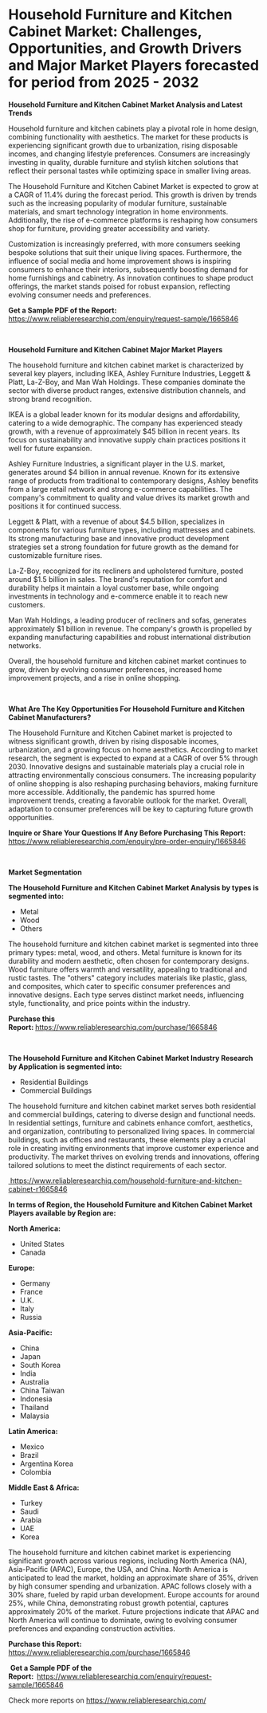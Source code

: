 <p><h1>Household Furniture and Kitchen Cabinet Market: Challenges, Opportunities, and Growth Drivers and Major Market Players forecasted for period from 2025 - 2032</h1></p><p><strong>Household Furniture and Kitchen Cabinet Market Analysis and Latest Trends</strong></p>
<p><p>Household furniture and kitchen cabinets play a pivotal role in home design, combining functionality with aesthetics. The market for these products is experiencing significant growth due to urbanization, rising disposable incomes, and changing lifestyle preferences. Consumers are increasingly investing in quality, durable furniture and stylish kitchen solutions that reflect their personal tastes while optimizing space in smaller living areas.</p><p>The Household Furniture and Kitchen Cabinet Market is expected to grow at a CAGR of 11.4% during the forecast period. This growth is driven by trends such as the increasing popularity of modular furniture, sustainable materials, and smart technology integration in home environments. Additionally, the rise of e-commerce platforms is reshaping how consumers shop for furniture, providing greater accessibility and variety.</p><p>Customization is increasingly preferred, with more consumers seeking bespoke solutions that suit their unique living spaces. Furthermore, the influence of social media and home improvement shows is inspiring consumers to enhance their interiors, subsequently boosting demand for home furnishings and cabinetry. As innovation continues to shape product offerings, the market stands poised for robust expansion, reflecting evolving consumer needs and preferences.</p></p>
<p><strong>Get a Sample PDF of the Report:&nbsp;</strong> <a href="https://www.reliableresearchiq.com/enquiry/request-sample/1665846?utm_campaign=2384&utm_medium=2&utm_source=Github&utm_content=ia&utm_term=09022025&utm_id=household-furniture-and-kitchen-cabinet">https://www.reliableresearchiq.com/enquiry/request-sample/1665846</a></p>
<p>&nbsp;</p>
<p><strong>Household Furniture and Kitchen Cabinet Major Market Players</strong></p>
<p><p>The household furniture and kitchen cabinet market is characterized by several key players, including IKEA, Ashley Furniture Industries, Leggett & Platt, La-Z-Boy, and Man Wah Holdings. These companies dominate the sector with diverse product ranges, extensive distribution channels, and strong brand recognition.</p><p>IKEA is a global leader known for its modular designs and affordability, catering to a wide demographic. The company has experienced steady growth, with a revenue of approximately $45 billion in recent years. Its focus on sustainability and innovative supply chain practices positions it well for future expansion.</p><p>Ashley Furniture Industries, a significant player in the U.S. market, generates around $4 billion in annual revenue. Known for its extensive range of products from traditional to contemporary designs, Ashley benefits from a large retail network and strong e-commerce capabilities. The company's commitment to quality and value drives its market growth and positions it for continued success.</p><p>Leggett & Platt, with a revenue of about $4.5 billion, specializes in components for various furniture types, including mattresses and cabinets. Its strong manufacturing base and innovative product development strategies set a strong foundation for future growth as the demand for customizable furniture rises.</p><p>La-Z-Boy, recognized for its recliners and upholstered furniture, posted around $1.5 billion in sales. The brand's reputation for comfort and durability helps it maintain a loyal customer base, while ongoing investments in technology and e-commerce enable it to reach new customers.</p><p>Man Wah Holdings, a leading producer of recliners and sofas, generates approximately $1 billion in revenue. The company's growth is propelled by expanding manufacturing capabilities and robust international distribution networks.</p><p>Overall, the household furniture and kitchen cabinet market continues to grow, driven by evolving consumer preferences, increased home improvement projects, and a rise in online shopping.</p></p>
<p>&nbsp;</p>
<p><strong>What Are The Key Opportunities For Household Furniture and Kitchen Cabinet Manufacturers?</strong></p>
<p><p>The Household Furniture and Kitchen Cabinet market is projected to witness significant growth, driven by rising disposable incomes, urbanization, and a growing focus on home aesthetics. According to market research, the segment is expected to expand at a CAGR of over 5% through 2030. Innovative designs and sustainable materials play a crucial role in attracting environmentally conscious consumers. The increasing popularity of online shopping is also reshaping purchasing behaviors, making furniture more accessible. Additionally, the pandemic has spurred home improvement trends, creating a favorable outlook for the market. Overall, adaptation to consumer preferences will be key to capturing future growth opportunities.</p></p>
<p><strong>Inquire or Share Your Questions If Any Before Purchasing This Report:</strong> <a href="https://www.reliableresearchiq.com/enquiry/pre-order-enquiry/1665846?utm_campaign=2384&utm_medium=2&utm_source=Github&utm_content=ia&utm_term=09022025&utm_id=household-furniture-and-kitchen-cabinet">https://www.reliableresearchiq.com/enquiry/pre-order-enquiry/1665846</a></p>
<p>&nbsp;</p>
<p><strong>Market Segmentation</strong></p>
<p><strong>The Household Furniture and Kitchen Cabinet Market Analysis by types is segmented into:</strong></p>
<p><ul><li>Metal</li><li>Wood</li><li>Others</li></ul></p>
<p><p>The household furniture and kitchen cabinet market is segmented into three primary types: metal, wood, and others. Metal furniture is known for its durability and modern aesthetic, often chosen for contemporary designs. Wood furniture offers warmth and versatility, appealing to traditional and rustic tastes. The "others" category includes materials like plastic, glass, and composites, which cater to specific consumer preferences and innovative designs. Each type serves distinct market needs, influencing style, functionality, and price points within the industry.</p></p>
<p><strong>Purchase this Report:&nbsp;</strong><a href="https://www.reliableresearchiq.com/purchase/1665846?utm_campaign=2384&utm_medium=2&utm_source=Github&utm_content=ia&utm_term=09022025&utm_id=household-furniture-and-kitchen-cabinet">https://www.reliableresearchiq.com/purchase/1665846</a></p>
<p>&nbsp;</p>
<p><strong>The Household Furniture and Kitchen Cabinet Market Industry Research by Application is segmented into:</strong></p>
<p><ul><li>Residential Buildings</li><li>Commercial Buildings</li></ul></p>
<p><p>The household furniture and kitchen cabinet market serves both residential and commercial buildings, catering to diverse design and functional needs. In residential settings, furniture and cabinets enhance comfort, aesthetics, and organization, contributing to personalized living spaces. In commercial buildings, such as offices and restaurants, these elements play a crucial role in creating inviting environments that improve customer experience and productivity. The market thrives on evolving trends and innovations, offering tailored solutions to meet the distinct requirements of each sector.</p></p>
<p><a href="https://www.reliableresearchiq.com/household-furniture-and-kitchen-cabinet-r1665846?utm_campaign=2384&utm_medium=2&utm_source=Github&utm_content=ia&utm_term=09022025&utm_id=household-furniture-and-kitchen-cabinet">&nbsp;https://www.reliableresearchiq.com/household-furniture-and-kitchen-cabinet-r1665846</a></p>
<p><strong>In terms of Region, the Household Furniture and Kitchen Cabinet Market Players available by Region are:</strong></p>
<p>
    <p> <strong> North America: </strong>
        <ul>
            <li>United States</li>
            <li>Canada</li>
        </ul>
        </p> 
    <p> <strong> Europe: </strong>
        <ul>
            <li>Germany</li>
            <li>France</li>
            <li>U.K.</li>
            <li>Italy</li>
            <li>Russia</li>
        </ul>
        </p> 
    <p> <strong> Asia-Pacific: </strong>
        <ul>
            <li>China</li>
            <li>Japan</li>
            <li>South Korea</li>
            <li>India</li>
            <li>Australia</li>
            <li>China Taiwan</li>
            <li>Indonesia</li>
            <li>Thailand</li>
            <li>Malaysia</li>
        </ul>
        </p> 
    <p> <strong> Latin America: </strong>
        <ul>
            <li>Mexico</li>
            <li>Brazil</li>
            <li>Argentina Korea</li>
            <li>Colombia</li>
        </ul>
        </p> 
    <p> <strong> Middle East & Africa: </strong>
        <ul>
            <li>Turkey</li>
            <li>Saudi</li>
            <li>Arabia</li>
            <li>UAE</li>
            <li>Korea</li>
        </ul>
    </p>
    </p>
<p><p>The household furniture and kitchen cabinet market is experiencing significant growth across various regions, including North America (NA), Asia-Pacific (APAC), Europe, the USA, and China. North America is anticipated to lead the market, holding an approximate share of 35%, driven by high consumer spending and urbanization. APAC follows closely with a 30% share, fueled by rapid urban development. Europe accounts for around 25%, while China, demonstrating robust growth potential, captures approximately 20% of the market. Future projections indicate that APAC and North America will continue to dominate, owing to evolving consumer preferences and expanding construction activities.</p></p>
<p><strong>Purchase this Report: </strong><a href="https://www.reliableresearchiq.com/purchase/1665846?utm_campaign=2384&utm_medium=2&utm_source=Github&utm_content=ia&utm_term=09022025&utm_id=household-furniture-and-kitchen-cabinet">https://www.reliableresearchiq.com/purchase/1665846</a></p>
<p>&nbsp;<strong>Get a Sample PDF of the Report:&nbsp;&nbsp;</strong><a href="https://www.reliableresearchiq.com/enquiry/request-sample/1665846?utm_campaign=2384&utm_medium=2&utm_source=Github&utm_content=ia&utm_term=09022025&utm_id=household-furniture-and-kitchen-cabinet">https://www.reliableresearchiq.com/enquiry/request-sample/1665846</a></p>
<p><strong></strong></p>
<p>Check more reports on <a href="https://www.reliableresearchiq.com/?utm_campaign=2384&utm_medium=2&utm_source=Github&utm_content=ia&utm_term=09022025&utm_id=household-furniture-and-kitchen-cabinet">https://www.reliableresearchiq.com/</a></p>